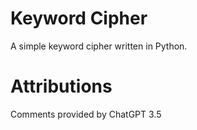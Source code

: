 # Keyword Cipher

A simple keyword cipher written in Python.





# Attributions

Comments provided by ChatGPT 3.5